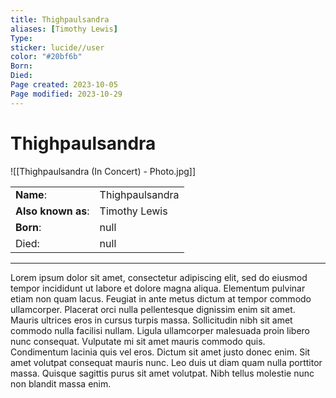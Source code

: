 ```yaml
---
title: Thighpaulsandra
aliases: [Timothy Lewis]
Type: 
sticker: lucide//user
color: "#20bf6b"
Born: 
Died: 
Page created: 2023-10-05
Page modified: 2023-10-29
---
```


# Thighpaulsandra

![[Thighpaulsandra (In Concert) - Photo.jpg]]

|  |  |
| --- | --- |
| __Name__: | Thighpaulsandra |
| __Also known as__: | Timothy Lewis |
| __Born__: | null |
| Died: | null |

---

Lorem ipsum dolor sit amet, consectetur adipiscing elit, sed do eiusmod tempor incididunt ut labore et dolore magna aliqua. Elementum pulvinar etiam non quam lacus. Feugiat in ante metus dictum at tempor commodo ullamcorper. Placerat orci nulla pellentesque dignissim enim sit amet. Mauris ultrices eros in cursus turpis massa. Sollicitudin nibh sit amet commodo nulla facilisi nullam. Ligula ullamcorper malesuada proin libero nunc consequat. Vulputate mi sit amet mauris commodo quis. Condimentum lacinia quis vel eros. Dictum sit amet justo donec enim. Sit amet volutpat consequat mauris nunc. Leo duis ut diam quam nulla porttitor massa. Quisque sagittis purus sit amet volutpat. Nibh tellus molestie nunc non blandit massa enim.
